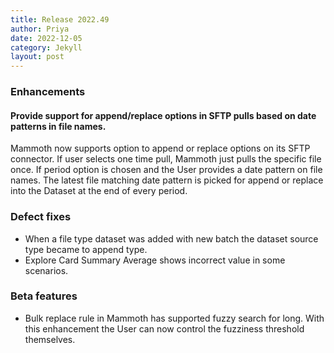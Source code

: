 ```yaml
---
title: Release 2022.49
author: Priya
date: 2022-12-05
category: Jekyll
layout: post
---
```


### Enhancements

#### Provide support for append/replace options in SFTP pulls based on date patterns in file names.
Mammoth now supports option to append or replace options on its SFTP connector. 
If user selects one time pull, Mammoth just pulls the specific file once. If period option is chosen and the User provides a date pattern on file
names. The latest file matching date pattern is picked for append or replace into the Dataset at the end of every period.

### Defect fixes

* When a file type dataset was added with new batch the dataset source type became to append type.
* Explore Card Summary Average shows incorrect value in some scenarios. 

### Beta features
* Bulk replace rule in Mammoth has supported fuzzy search for long. With this enhancement the User can now control the fuzziness threshold themselves. 
